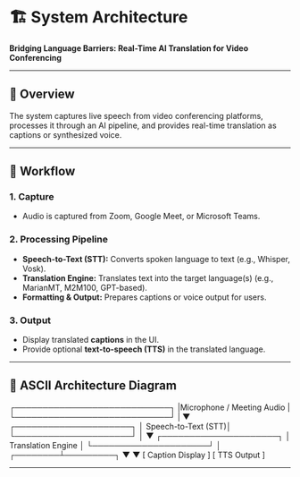 # 🏗️ System Architecture  
**Bridging Language Barriers: Real-Time AI Translation for Video Conferencing**

---

## 🔹 Overview
The system captures live speech from video conferencing platforms, processes it through an AI pipeline, and provides real-time translation as captions or synthesized voice.  

---

## 🔹 Workflow

### 1. Capture  
- Audio is captured from Zoom, Google Meet, or Microsoft Teams.  

### 2. Processing Pipeline  
- **Speech-to-Text (STT):** Converts spoken language to text (e.g., Whisper, Vosk).  
- **Translation Engine:** Translates text into the target language(s) (e.g., MarianMT, M2M100, GPT-based).  
- **Formatting & Output:** Prepares captions or voice output for users.  

### 3. Output  
- Display translated **captions** in the UI.  
- Provide optional **text-to-speech (TTS)** in the translated language.  

---

## 🔹 ASCII Architecture Diagram
┌────────────────────────────┐
|Microphone / Meeting Audio  |
└────────────────────────────┘
|
▼
┌─────────────────────┐
│ Speech-to-Text (STT)│
└─────────────────────┘
│
▼
┌─────────────────────┐
│ Translation Engine  │
└─────────────────────┘
         │
┌────────┴─────────┐
▼                  ▼
[ Caption Display ]   [ TTS Output ]


---


